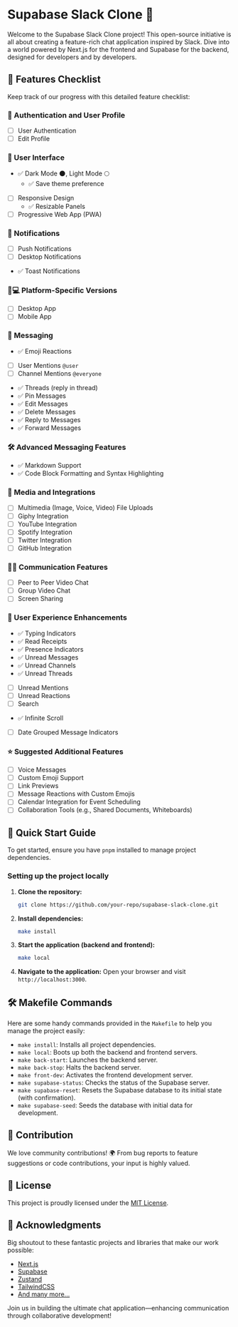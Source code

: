 # Supabase Slack Clone 🚀

Welcome to the Supabase Slack Clone project! This open-source initiative is all about creating a feature-rich chat application inspired by Slack. Dive into a world powered by Next.js for the frontend and Supabase for the backend, designed for developers and by developers.

## 🌟 Features Checklist

Keep track of our progress with this detailed feature checklist:

### 🔐 Authentication and User Profile

- [ ] User Authentication
- [ ] Edit Profile

### 🎨 User Interface

- ✅ Dark Mode 🌑, Light Mode 🌕
  - ✅ Save theme preference
- [ ] Responsive Design
  - ✅ Resizable Panels
- [ ] Progressive Web App (PWA)

### 🔔 Notifications

- [ ] Push Notifications
- [ ] Desktop Notifications
- ✅ Toast Notifications

### 📱💻 Platform-Specific Versions

- [ ] Desktop App
- [ ] Mobile App

### 💬 Messaging

- ✅ Emoji Reactions
- [ ] User Mentions `@user`
- [ ] Channel Mentions `@everyone`
- ✅ Threads (reply in thread)
- ✅ Pin Messages
- ✅ Edit Messages
- ✅ Delete Messages
- ✅ Reply to Messages
- ✅ Forward Messages

### 🛠️ Advanced Messaging Features

- ✅ Markdown Support
- ✅ Code Block Formatting and Syntax Highlighting

### 🎥 Media and Integrations

- [ ] Multimedia (Image, Voice, Video) File Uploads
- [ ] Giphy Integration
- [ ] YouTube Integration
- [ ] Spotify Integration
- [ ] Twitter Integration
- [ ] GitHub Integration

### 🎤👥 Communication Features

- [ ] Peer to Peer Video Chat
- [ ] Group Video Chat
- [ ] Screen Sharing

### 🚀 User Experience Enhancements

- ✅ Typing Indicators
- ✅ Read Receipts
- ✅ Presence Indicators
- ✅ Unread Messages
- ✅ Unread Channels
- ✅ Unread Threads
- [ ] Unread Mentions
- [ ] Unread Reactions
- [ ] Search
- ✅ Infinite Scroll
- [ ] Date Grouped Message Indicators

### ⭐ Suggested Additional Features

- [ ] Voice Messages
- [ ] Custom Emoji Support
- [ ] Link Previews
- [ ] Message Reactions with Custom Emojis
- [ ] Calendar Integration for Event Scheduling
- [ ] Collaboration Tools (e.g., Shared Documents, Whiteboards)

## 🚀 Quick Start Guide

To get started, ensure you have `pnpm` installed to manage project dependencies.

### Setting up the project locally

1. **Clone the repository:**

   ```bash
   git clone https://github.com/your-repo/supabase-slack-clone.git
   ```

2. **Install dependencies:**

   ```bash
   make install
   ```

3. **Start the application (backend and frontend):**

   ```bash
   make local
   ```

4. **Navigate to the application:**
   Open your browser and visit `http://localhost:3000`.

## 🛠 Makefile Commands

Here are some handy commands provided in the `Makefile` to help you manage the project easily:

- `make install`: Installs all project dependencies.
- `make local`: Boots up both the backend and frontend servers.
- `make back-start`: Launches the backend server.
- `make back-stop`: Halts the backend server.
- `make front-dev`: Activates the frontend development server.
- `make supabase-status`: Checks the status of the Supabase server.
- `make supabase-reset`: Resets the Supabase database to its initial state (with confirmation).
- `make supabase-seed`: Seeds the database with initial data for development.

## 🤝 Contribution

We love community contributions! 🌍 From bug reports to feature suggestions or code contributions, your input is highly valued.

## 📄 License

This project is proudly licensed under the [MIT License](link-to-license-file).

## 🙌 Acknowledgments

Big shoutout to these fantastic projects and libraries that make our work possible:

- [Next.js](https://nextjs.org/)
- [Supabase](https://supabase.com/)
- [Zustand](https://github.com/pmndrs/zustand)
- [TailwindCSS](https://tailwindcss.com/)
- [And many more...](.)

Join us in building the ultimate chat application—enhancing communication through collaborative development!
